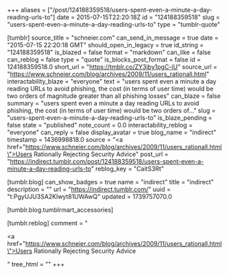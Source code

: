 +++
aliases = ["/post/124188359518/users-spent-even-a-minute-a-day-reading-urls-to"]
date = 2015-07-15T22:20:18Z
id = "124188359518"
slug = "users-spent-even-a-minute-a-day-reading-urls-to"
type = "tumblr-quote"

[tumblr]
source_title = "schneier.com"
can_send_in_message = true
date = "2015-07-15 22:20:18 GMT"
should_open_in_legacy = true
id_string = "124188359518"
is_blazed = false
format = "markdown"
can_like = false
can_reblog = false
type = "quote"
is_blocks_post_format = false
id = 124188359518.0
short_url = "https://tmblr.co/ZY3jby1pgC-jU"
source_url = "https://www.schneier.com/blog/archives/2009/11/users_rationall.html"
interactability_blaze = "everyone"
text = "users spent even a minute a day reading URLs to avoid phishing, the cost (in terms of user time) would be two orders of magnitude greater than all phishing losses"
can_blaze = false
summary = "users spent even a minute a day reading URLs to avoid phishing, the cost (in terms of user time) would be two orders of..."
slug = "users-spent-even-a-minute-a-day-reading-urls-to"
is_blaze_pending = false
state = "published"
note_count = 0.0
interactability_reblog = "everyone"
can_reply = false
display_avatar = true
blog_name = "indirect"
timestamp = 1436998818.0
source = "<a href=\"https://www.schneier.com/blog/archives/2009/11/users_rationall.html\">Users Rationally Rejecting Security Advice</a>"
post_url = "https://indirect.tumblr.com/post/124188359518/users-spent-even-a-minute-a-day-reading-urls-to"
reblog_key = "CaitS3Rt"

[tumblr.blog]
can_show_badges = true
name = "indirect"
title = "indirect"
description = ""
url = "https://indirect.tumblr.com/"
uuid = "t:PgyUJU3SA2Klwyt81UWAwQ"
updated = 1739757070.0

[tumblr.blog.tumblrmart_accessories]

[tumblr.reblog]
comment = "<p><a href=\"https://www.schneier.com/blog/archives/2009/11/users_rationall.html\">Users Rationally Rejecting Security Advice</a></p>"
tree_html = ""
+++
